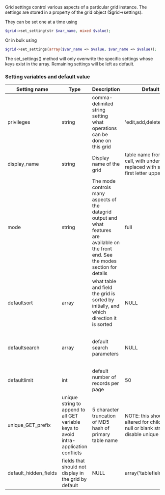 Grid settings control various aspects of a particular grid instance. The settings are stored in a property of the grid object ($grid->settings).

They can be set one at a time using

```php
$grid->set_setting(str $var_name, mixed $value);
```

Or in bulk using

```php
$grid->set_settings(array($var_name => $value, $var_name => $value));
```

The set_settings() method will only overwrite the specific settings whose keys exist in the array. Remaining settings will be left as default.


### Setting variables and default value

| Setting name | Type | Description | Default value | Examples |
| ------------ | ---- | ----------- | ------------- | -------- |
| privileges | string | comma-delimited string setting what operations can be done on this grid | 'edit,add,delete' | 'edit' |
| display_name | string | Display name of the grid | table name from constructor call, with underscores replaced with spaces and first letter uppercased | |
| mode | string | The mode controls many aspects of the datagrid output and what features are available on the front end. See the modes section for details | full | |
| defaultsort | array | what table and field the grid is sorted by initially, and which direction it is sorted | NULL | array('table' => $table, 'field' => $field, 'type' => 'DESC') |
| defaultsearch | array | default search parameters | NULL | array('searchfield' => 'field_name', 'searchquery' => 'some_value', 'searchtype' => 'includes')  |
| defaultlimit | int | default number of records per page | 50 |  |
| unique_GET_prefix | unique string to append to all GET variable keys to avoid intra-application conflicts | 5 character truncation of MD5 hash of primary table name | NOTE: this should not be altered for child grids. Set to null or blank string to disable unique GET prefixes |
| default_hidden_fields | fields that should not display in the grid by default | NULL | array('tablefield','tablefield') |